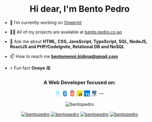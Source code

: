 
<!-- <h1 align="center">Hi dear <img src="https://raw.githubusercontent.com/kaueMarques/kaueMarques/master/hi.gif" width="10px">, I'm Bento Pedro</h1> -->
<!-- <p align="left"> <img src="https://komarev.com/ghpvc/?username=bentopedro" alt="bentopedro" /> </p> -->

<h1 align="center">Hi dear, I'm Bento Pedro</h1>

- 🔭 I’m currently working on [Oneprint](https://Oneprint.co.ao)

- 👨‍💻 All of my projects are available at [bento.pedro.co.ao](https://bento.pedro.co.ao)

- 💬 Ask me about **HTML, CSS, JavaScript, TypeScript, SQL, NodeJS, ReactJS and PHP/CodeIgnite, Relational DB and NoSQL**

- 📫 How to reach me **bentomenni.kidima@gmail.com**

- ⚡ Fun fact **Oneye 😜**

<h3 align="center">A Web Developer focused on:</h3>

<p align="center">
<img src="https://raw.githubusercontent.com/devicons/devicon/master/icons/react/react-original-wordmark.svg" alt="react" width="20" height="20"/>
<img src="https://raw.githubusercontent.com/devicons/devicon/master/icons/css3/css3-plain-wordmark.svg" alt="css3"  width="20" height="20"/>
<img src="https://raw.githubusercontent.com/devicons/devicon/master/icons/html5/html5-original-wordmark.svg" alt="html5"  width="20" height="20"/>
<img src="https://raw.githubusercontent.com/devicons/devicon/master/icons/javascript/javascript-original.svg" alt="javascript" width="20" height="20"/>
  <img src="https://raw.githubusercontent.com/devicons/devicon/master/icons/typescript/typescript-original.svg" alt="typescript" width="20" height="20"/>
<img src="https://raw.githubusercontent.com/devicons/devicon/master/icons/postgresql/postgresql-original-wordmark.svg" alt="postgresql" width="20" height="20"/>
<img src="https://raw.githubusercontent.com/devicons/devicon/master/icons/nodejs/nodejs-original-wordmark.svg" alt="nodejs" width="20" height="20"/></p><p align="center">
<img src="https://github-readme-stats.vercel.app/api?username=bentopedro&show_icons=true" alt="bentopedro"/> 
</p>

<p align="center">
<!--a href="https://codepen.io/bentopedro" target="blank"><img align="center" src="https://cdn.jsdelivr.net/npm/simple-icons@3.0.1/icons/codepen.svg" alt="bentopedro" height="20" width="20" /></a-->
<a href="https://twitter.com/bentopedro" target="blank"><img align="center" src="https://cdn.jsdelivr.net/npm/simple-icons@3.0.1/icons/twitter.svg" alt="bentopedro" height="20" width="20" /></a>
<a href="https://linkedin.com/in/bentopedro" target="blank"><img align="center" src="https://cdn.jsdelivr.net/npm/simple-icons@3.0.1/icons/linkedin.svg" alt="bentopedro" height="20" width="20" /></a>
<!--a href="https://stackoverflow.com/bentopedro" target="blank"><img align="center" src="https://cdn.jsdelivr.net/npm/simple-icons@3.0.1/icons/stackoverflow.svg" alt="bentopedro" height="20" width="20" /></a-->
<!--a href="https://codesandbox.com/bentopedro" target="blank"><img align="center" src="https://cdn.jsdelivr.net/npm/simple-icons@3.0.1/icons/codesandbox.svg" alt="bentopedro" height="20" width="20" /></a-->
<a href="https://fb.com/bentomenni" target="blank"><img align="center" src="https://cdn.jsdelivr.net/npm/simple-icons@3.0.1/icons/facebook.svg" alt="bentopedro" height="20" width="20" /></a>
<a href="https://instagram.com/bento_menni" target="blank"><img align="center" src="https://cdn.jsdelivr.net/npm/simple-icons@3.0.1/icons/instagram.svg" alt="bentopedro" height="20" width="20" /></a>
</p>
